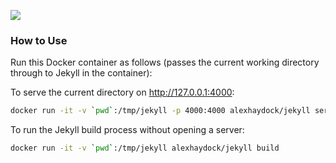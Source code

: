 [![](https://images.microbadger.com/badges/image/alexhaydock/jekyll.svg)](https://microbadger.com/images/alexhaydock/jekyll "Get your own image badge on microbadger.com")


### How to Use
Run this Docker container as follows (passes the current working directory through to Jekyll in the container):

To serve the current directory on http://127.0.0.1:4000:
```sh
docker run -it -v `pwd`:/tmp/jekyll -p 4000:4000 alexhaydock/jekyll serve -H 0.0.0.0
```

To run the Jekyll build process without opening a server:
```sh
docker run -it -v `pwd`:/tmp/jekyll alexhaydock/jekyll build
```

